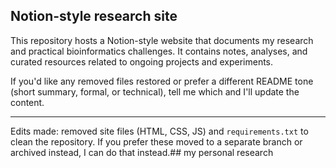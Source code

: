 ## Notion-style research site

This repository hosts a Notion-style website that documents my research and practical bioinformatics challenges. It contains notes, analyses, and curated resources related to ongoing projects and experiments.

If you'd like any removed files restored or prefer a different README tone (short summary, formal, or technical), tell me which and I'll update the content.

---
Edits made: removed site files (HTML, CSS, JS) and `requirements.txt` to clean the repository. If you prefer these moved to a separate branch or archived instead, I can do that instead.## my personal research

